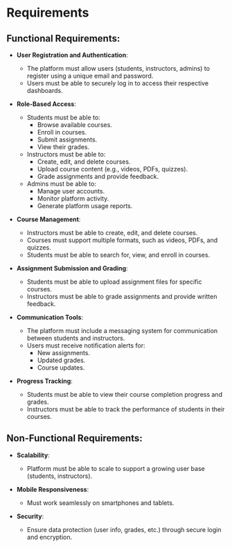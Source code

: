 # Requirements

## Functional Requirements:

- **User Registration and Authentication**:
  - The platform must allow users (students, instructors, admins) to register using a unique email and password.
  - Users must be able to securely log in to access their respective dashboards.

- **Role-Based Access**:
  - Students must be able to:
    - Browse available courses.
    - Enroll in courses.
    - Submit assignments.
    - View their grades.
  - Instructors must be able to:
    - Create, edit, and delete courses.
    - Upload course content (e.g., videos, PDFs, quizzes).
    - Grade assignments and provide feedback.
  - Admins must be able to:
    - Manage user accounts.
    - Monitor platform activity.
    - Generate platform usage reports.

- **Course Management**:
  - Instructors must be able to create, edit, and delete courses.
  - Courses must support multiple formats, such as videos, PDFs, and quizzes.
  - Students must be able to search for, view, and enroll in courses.

- **Assignment Submission and Grading**:
  - Students must be able to upload assignment files for specific courses.
  - Instructors must be able to grade assignments and provide written feedback.

- **Communication Tools**:
  - The platform must include a messaging system for communication between students and instructors.
  - Users must receive notification alerts for:
    - New assignments.
    - Updated grades.
    - Course updates.

- **Progress Tracking**:
  - Students must be able to view their course completion progress and grades.
  - Instructors must be able to track the performance of students in their courses.


## Non-Functional Requirements:

- **Scalability**:
  - Platform must be able to scale to support a growing user base (students, instructors).

- **Mobile Responsiveness**:
  - Must work seamlessly on smartphones and tablets.

- **Security**:
  - Ensure data protection (user info, grades, etc.) through secure login and encryption.
